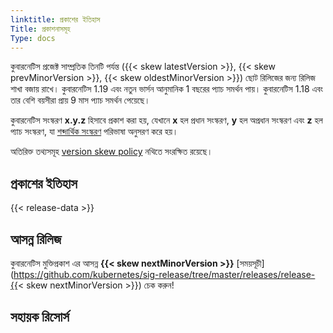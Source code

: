 ```yaml
---
linktitle: প্রকাশের ইতিহাস
Title: প্রকাশনাসমূহ
Type: docs
---
```



<!-- overview -->

কুবারনেটিস প্রজেক্ট সাম্প্রতিক তিনটি পর্যন্ত ({{< skew latestVersion >}}, {{< skew prevMinorVersion >}}, {{< skew oldestMinorVersion >}}) ছোট রিলিজের জন্য রিলিজ শাখা বজায় রাখে।  কুবারনেটিস 1.19 এবং নতুন ভার্সন আনুমানিক 1 বছরের প্যাচ সমর্থন পায়। কুবারনেটিস 1.18 এবং তার বেশি বয়সীরা প্রায় 9 মাস প্যাচ সমর্থন পেয়েছে। 

কুবারনেটিস সংস্করণ **x.y.z** হিসাবে প্রকাশ করা হয়,
যেখানে **x** হল প্রধান সংস্করণ, **y** হল অপ্রধান সংস্করণ এবং **z** হল প্যাচ সংস্করণ, যা [শব্দার্থিক সংস্করণ](https://semver.org/) পরিভাষা অনুসরণ করে হয়। 

অতিরিক্ত তথ্যসমূহ [version skew policy](/releases/version-skew-policy/) নথিতে সংরক্ষিত রয়েছে। 


<!-- body -->

## প্রকাশের ইতিহাস

{{< release-data >}}

## আসন্ন রিলিজ

কুবারনেটিস মুক্তিপ্রকাশ এর আসন্ন **{{< skew nextMinorVersion >}}** [সময়সূচী](https://github.com/kubernetes/sig-release/tree/master/releases/release-{{< skew nextMinorVersion >}}) চেক করুন!

## সহায়ক রিসোর্স

